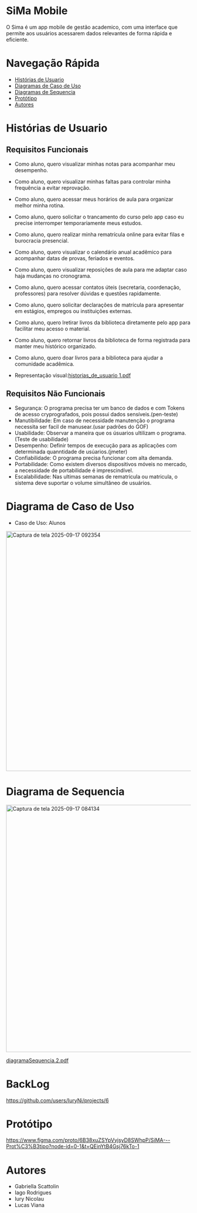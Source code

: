 # SiMa Mobile
O Sima é um app mobile de gestão academico, com uma interface que permite aos usuários acessarem dados relevantes de forma rápida e eficiente.

# Navegação Rápida
* [ Histórias de Usuario ](#Histórias-de-Usuario)
* [ Diagramas de Caso de Uso ](#Diagramas-de-Caso-de-Uso)
* [ Diagramas de Sequencia ](#Diagramas-de-Sequencia)
* [ Protótipo ](#Protótipo)
* [ Autores ](#Autores)

# Histórias de Usuario 

## Requisitos Funcionais

* Como aluno, quero visualizar minhas notas para acompanhar meu desempenho.
* Como aluno, quero visualizar minhas faltas para controlar minha frequência a evitar reprovação.
* Como aluno, quero acessar meus horários de aula para organizar melhor minha rotina.
* Como aluno, quero solicitar o trancamento do curso pelo app caso eu precise interromper temporariamente meus estudos.
* Como aluno, quero realizar minha rematrícula online para evitar filas e burocracia presencial.
* Como aluno, quero visualizar o calendário anual acadêmico para acompanhar datas de provas, feriados e eventos.
* Como aluno, quero visualizar reposições de aula para me adaptar caso haja mudanças no cronograma.
* Como aluno, quero acessar contatos úteis (secretaria, coordenação, professores) para resolver dúvidas e questões rapidamente.
* Como aluno, quero solicitar declarações de matrícula para apresentar em estágios, empregos ou instituições externas.
* Como aluno, quero lretirar livros da biblioteca diretamente pelo app para facilitar meu acesso o material.
* Como aluno, quero retornar livros da biblioteca de forma registrada para manter meu histórico organizado.
* Como aluno, quero doar livros para a biblioteca para ajudar a comunidade acadêmica.

* Representação visual:[historias_de_usuario 1.pdf](https://github.com/user-attachments/files/22384241/historias_de_usuario.1.pdf)

## Requisitos Não Funcionais

* Segurança: O programa precisa ter um banco de dados e com Tokens de acesso cryprografados, pois possui dados sensíveis.(pen-teste)
* Manutibilidade: Em caso de necessidade manutenção o programa necessita ser facil de manusear.(usar padrões do GOF)
* Usabilidade: Observar a maneira que os úsuarios ultilizam o programa.(Teste de usabilidade)
* Desempenho: Definir tempos de execução para as aplicações com determinada quanntidade de usúarios.(jmeter)
* Confiabilidade: O programa precisa funcionar com alta demanda.
* Portabilidade: Como existem diversos dispositivos móveis no mercado, a necessidade de portabilidade é imprescindível.
* Escalabilidade: Nas ultimas semanas de rematricula ou matricula, o sistema deve suportar o volume simultâneo de usuários.

# Diagrama de Caso de Uso

* Caso de Uso: Alunos
<img width="538" height="654" alt="Captura de tela 2025-09-17 092354" src="https://github.com/user-attachments/assets/4cf1bb3c-9da8-48b5-8dc0-5c994d81e452" />

# Diagrama de Sequencia

<img width="1095" height="674" alt="Captura de tela 2025-09-17 084134" src="https://github.com/user-attachments/assets/a6f8cc76-439f-4295-ae70-a0f54df86312" />

[diagramaSequencia.2.pdf](https://github.com/user-attachments/files/22384662/diagramaSequencia.2.pdf)

# BackLog
https://github.com/users/IuryNi/projects/6

# Protótipo

https://www.figma.com/proto/6B38xuZSYpVvjsyD8SWhpP/SiMA---Prot%C3%B3tipo?node-id=0-1&t=QEinYtB4Gsj76kTo-1

# Autores
* Gabriella Scattolin
* Iago Rodrigues
* Iury Nicolau
* Lucas Viana


